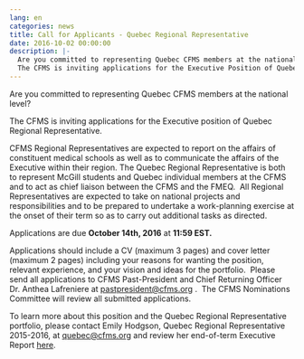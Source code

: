 ```yaml
---
lang: en
categories: news
title: Call for Applicants - Quebec Regional Representative
date: 2016-10-02 00:00:00
description: |-
  Are you committed to representing Quebec CFMS members at the national level?
  The CFMS is inviting applications for the Executive Position of Quebec Regional Representative.
---
```



Are you committed to representing Quebec CFMS members at the national level?

The CFMS is inviting applications for the Executive position of Quebec Regional Representative.

CFMS Regional Representatives are expected to report on the affairs of constituent medical schools as well as to communicate the affairs of the Executive within their region. The Quebec Regional Representative is both to represent McGill students and Quebec individual members at the CFMS and to act as chief liaison between the CFMS and the FMEQ.&nbsp; All Regional Representatives are expected to take on national projects and responsibilities and to be prepared to undertake a work-planning exercise at the onset of their term so as to carry out additional tasks as directed.

Applications are due **October 14th, 2016** at **11:59 EST.**

Applications should include a CV (maximum 3 pages) and cover letter (maximum 2 pages) including your reasons for wanting the position, relevant experience, and your vision and ideas for the portfolio. &nbsp;Please send all applications to CFMS Past-President and Chief Returning Officer Dr. Anthea Lafreniere at [pastpresident@cfms.org](mailto:pastpresident@cfms.org) . &nbsp;The CFMS Nominations Committee will review all submitted applications.

To learn more about this position and the Quebec Regional Representative portfolio, please contact Emily Hodgson, Quebec Regional Representative 2015-2016, at [quebec@cfms.org](mailto:quebec@cfms.org) and review her end-of-term Executive Report [here](http://www.cfms.org/files/meetings/agm-2016/exec-reports/agm%202016%20-%20quebec%20regional%20reps.pdf).&nbsp;&nbsp;